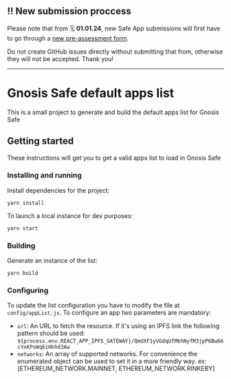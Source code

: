 ## ‼️ New submission proccess
Please note that from 🗓️ **01.01.24**, new Safe App submissions will first have to go through a [new pre-assessment form](https://docs.google.com/forms/d/e/1FAIpQLSeN2m94-jvGjvUF9MpZSkwxGPPjNz7QKZj9h9kMVXvnNdp2Mg/viewform?usp=sf_link).

Do not create GitHub issues directly without submitting that from, otherwise they will not be accepted. Thank you!

---

# Gnosis Safe default apps list

This is a small project to generate and build the default apps list for Gnosis Safe

## Getting started

These instructions will get you to get a valid apps list to load in Gnosis Safe

### Installing and running

Install dependencies for the project:
```
yarn install
```

To launch a local instance for dev purposes:
```
yarn start
```

### Building

Generate an instance of the list:
```
yarn build
```

### Configuring

To update the list configuration you have to modify the file at `config/appList.js`. To configure an app two parameters are mandatory:

 - `url`: An URL to fetch the resource. If it's using an IPFS link the following pattern should be used: `${process.env.REACT_APP_IPFS_GATEWAY}/QmUXF1yVGdqUfMbhNyfM3jpP6Bw66cYnKPoWq6iHkhd3Aw`
 - `networks`: An array of supported networks. For convenience the enumerated object can be used to set it in a more friendly way. ex: [ETHEREUM_NETWORK.MAINNET, ETHEREUM_NETWORK.RINKEBY]
